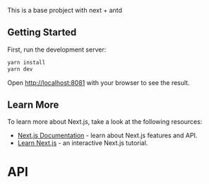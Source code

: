 This is a base probject with next + antd

## Getting Started

First, run the development server:

```bash
yarn install
yarn dev
```

Open [http://localhost:8081](http://localhost:8081) with your browser to see the result.

## Learn More

To learn more about Next.js, take a look at the following resources:

- [Next.js Documentation](https://nextjs.org/docs) - learn about Next.js features and API.
- [Learn Next.js](https://nextjs.org/learn) - an interactive Next.js tutorial.
# API

